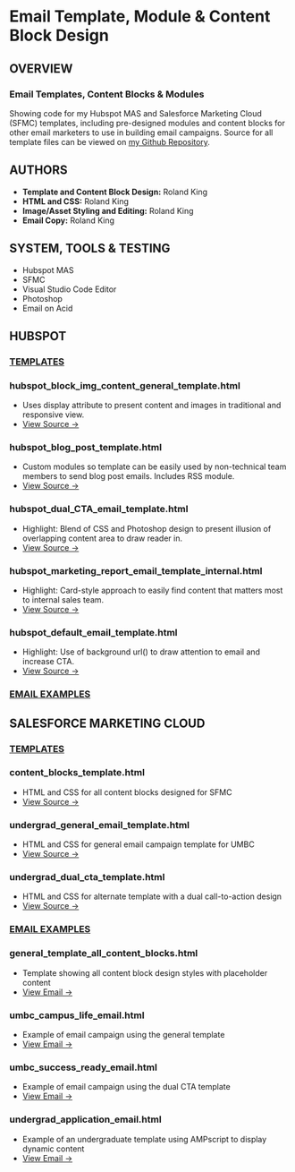 # Email Template, Module & Content Block Design
## OVERVIEW
### Email Templates, Content Blocks & Modules
Showing code for my Hubspot MAS and Salesforce Marketing Cloud (SFMC) templates, including pre-designed modules and content blocks for other email marketers to use in building email campaigns. Source for all template files can be viewed on [my Github Repository](https://github.com/RolandHKing/rolandhking.github.io).

## AUTHORS
 * **Template and Content Block Design:** Roland King
 * **HTML and CSS:** Roland King
 * **Image/Asset Styling and Editing:** Roland King
 * **Email Copy:** Roland King

## SYSTEM, TOOLS & TESTING
* Hubspot MAS
* SFMC
* Visual Studio Code Editor
* Photoshop
* Email on Acid

## HUBSPOT
### <ins>TEMPLATES</ins>

### hubspot_block_img_content_general_template.html
* Uses display attribute to present content and images in traditional and responsive view.
* [View Source →]()

### hubspot_blog_post_template.html
* Custom modules so template can be easily used by non-technical team members to send blog post emails. Includes RSS module.
* [View Source →]()

### hubspot_dual_CTA_email_template.html
* Highlight: Blend of CSS and Photoshop design to present illusion of overlapping content area to draw reader in.
* [View Source →]()

### hubspot_marketing_report_email_template_internal.html
* Highlight: Card-style approach to easily find content that matters most to internal sales team.
* [View Source →]()

### hubspot_default_email_template.html
* Highlight: Use of background url() to draw attention to email and increase CTA.
* [View Source →]()

### <ins>EMAIL EXAMPLES</ins>

## SALESFORCE MARKETING CLOUD
### <ins>TEMPLATES</ins>
### content_blocks_template.html
 * HTML and CSS for all content blocks designed for SFMC
 * [View Source →](https://github.com/RolandHKing/rolandhking.github.io/blob/main/SFMC/templates/content_blocks_template.html)

### undergrad_general_email_template.html
 * HTML and CSS for general email campaign template for UMBC
 * [View Source →](https://github.com/RolandHKing/rolandhking.github.io/blob/main/SFMC/templates/undergrad_general_email_template.html)

### undergrad_dual_cta_template.html
 * HTML and CSS for alternate template with a dual call-to-action design
 * [View Source →](https://github.com/RolandHKing/rolandhking.github.io/blob/main/SFMC/templates/undergrad_dual_cta_template.html)

### <ins>EMAIL EXAMPLES</ins>
### general_template_all_content_blocks.html
 * Template showing all content block design styles with placeholder content
 * [View Email →](https://rolandhking.github.io/SFMC/general_template_all_content_blocks.html)

### umbc_campus_life_email.html
 * Example of email campaign using the general template
 * [View Email →](https://rolandhking.github.io/SFMC/umbc_campus_life_email.html)

### umbc_success_ready_email.html
 * Example of email campaign using the dual CTA template
 * [View Email →](https://rolandhking.github.io/SFMC/umbc_success_ready_email.html)

### undergrad_application_email.html
* Example of an undergraduate template using AMPscript to display dynamic content
* [View Email →](https://rolandhking.github.io/SFMC/undergrad_application_email.html)
